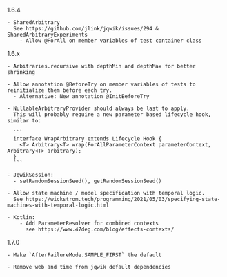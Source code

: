 1.6.4

    - SharedArbitrary
      See https://github.com/jlink/jqwik/issues/294 & SharedArbitraryExperiments
        - Allow @ForAll on member variables of test container class

1.6.x

    - Arbitraries.recursive with depthMin and depthMax for better shrinking

    - Allow annotation @BeforeTry on member variables of tests to reinitialize them before each try.
      - Alternative: New annotation @InitBeforeTry

    - NullableArbitraryProvider should always be last to apply.
      This will probably require a new parameter based lifecycle hook, similar to:

      ```
      interface WrapArbitrary extends Lifecycle Hook {
        <T> Arbitrary<T> wrap(ForAllParameterContext parameterContext, Arbitrary<T> arbitrary);
      }
      ```

    - JqwikSession:
      - setRandomSessionSeed(), getRandomSessionSeed()

    - Allow state machine / model specification with temporal logic.
      See https://wickstrom.tech/programming/2021/05/03/specifying-state-machines-with-temporal-logic.html

    - Kotlin:
        - Add ParameterResolver for combined contexts
          see https://www.47deg.com/blog/effects-contexts/

1.7.0

    - Make `AfterFailureMode.SAMPLE_FIRST` the default

    - Remove web and time from jqwik default dependencies